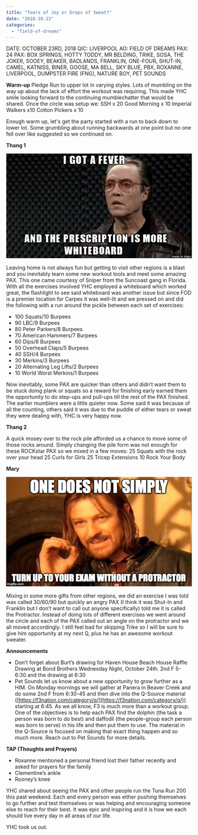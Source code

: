 ```yaml
---
title: "Tears of Joy or Drops of Sweat?"
date: "2018-10-23"
categories: 
  - "field-of-dreams"
---
```


DATE: OCTOBER 23RD, 2018 QIC: LIVERPOOL AO: FIELD OF DREAMS PAX: 24 PAX: BOX SPRINGS, HOTTY TODDY, MR BELDING, TRIKE, SOSA, THE JOKER, SOOEY, BEAKER, BADLANDS, FRANKLIN, ONE-FOUR, SHUT-IN, CAMEL, KATNISS, BINER, GOOSE, MA BELL, SKY BLUE, PBX, ROXANNE, LIVERPOOL, DUMPSTER FIRE (FNG), NATURE BOY, PET SOUNDS

**Warm-up** Pledge Run to upper lot in varying styles. Lots of mumbling on the way up about the lack of effort the workout was requiring. This made YHC smile looking forward to the continuing mumblechatter that would be shared. Once the circle was setup we: SSH x 20 Good Morning x 10 Imperial Walkers x10 Cotton Pickers x 10

Enough warm up, let's get the party started with a run to back down to lower lot. Some grumbling about running backwards at one point but no one fell over like suggested so we continued on.

**Thang 1**

![Image result for white board meme](images/SX95Gzr.png)

Leaving home is not always fun but getting to visit other regions is a blast and you inevitably learn some new workout tools and meet some amazing PAX. This one came courtesy of Sniper from the Suncoast gang in Florida. With all the exercises involved YHC employed a whiteboard which worked great, the flashlight to see said whiteboard was another issue but since FOD is a premier location for Carpex it was well-lit and we pressed on and did the following with a run around the pickle between each set of exercises:

- 100 Squats/10 Burpees
- 90 LBC/9 Burpees
- 80 Peter Parkers/8 Burpees
- 70 American Hammers/7 Burpees
- 60 Dips/6 Burpees
- 50 Overhead Claps/5 Burpees
- 40 SSH/4 Burpees
- 30 Merkins/3 Burpees
- 20 Alternating Leg Lifts/2 Burpees
- 10 World Worst Merkins/1 Burpees

Now inevitably, some PAX are quicker than others and didn’t want them to be stuck doing plank or squats so a reward for finishing early earned them the opportunity to do step-ups and pull-ups till the rest of the PAX finished. The earlier mumblers were a little quieter now. Some said it was because of all the counting, others said it was due to the puddle of either tears or sweat they were dealing with, YHC is very happy now.

**Thang 2**

A quick mosey over to the rock pile afforded us a chance to move some of those rocks around. Simply changing the pile form was not enough for these ROCKstar PAX so we mixed in a few moves: 25 Squats with the rock over your head 25 Curls for Girls 25 Tricep Extensions 10 Rock Your Body

**Mary**

![Image result for protractor meme](images/1ppags.jpg)

Mixing in some more gifts from other regions, we did an exercise I was told was called 30/60/90 but quickly an angry PAX (I think it was Shut-In and Franklin but I don’t want to call out anyone specifically) told me it is called the Protractor. Instead of doing lots of different exercises we went around the circle and each of the PAX called out an angle on the protractor and we all moved accordingly. I still feel bad for skipping Trike so I will be sure to give him opportunity at my next Q, plus he has an awesome workout sweater.

**Announcements**

- Don’t forget about Burt’s drawing for Haven House Beach House Raffle Drawing at Bond Brothers Wednesday Night, October 24th. 2nd F 5-6:30 and the drawing at 6:30
- Pet Sounds let us know about a new opportunity to grow further as a HIM. On Monday mornings we will gather at Panera in Beaver Creek and do some 2nd F from 6:30-45 and then dive into the Q-Source material ([https://f3nation.com/category/q/](https://f3nation.com/category/q/)) starting at 6:45. As we all know, F3 is much more than a workout group. One of the objectives is to help each PAX find the dolphin (the task a person was born to do best) and daffodil (the people-group each person was born to serve) in his life and then put them to use. The material in the Q-Source is focused on making that exact thing happen and so much more. Reach out to Pet Sounds for more details.

**TAP (Thoughts and Prayers)**

- Roxanne mentioned a personal friend lost their father recently and asked for prayers for the family
- Clementine’s ankle
- Rooney’s knee

YHC shared about seeing the PAX and other people run the Tuna Run 200 this past weekend. Each and every person was either pushing themselves to go further and test themselves or was helping and encouraging someone else to reach for their best. It was epic and inspiring and it is how we each should live every day in all areas of our life.

YHC took us out.
